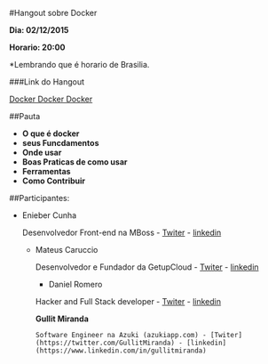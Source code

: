#Hangout sobre Docker

**Dia:  02/12/2015**

**Horario: 20:00**

*Lembrando que é horario de Brasilia.

###Link do Hangout

[Docker Docker Docker](https://youtu.be/72pooknNLkA)

##Pauta

* **O que é docker**
* **seus Funcdamentos**
* **Onde usar**
* **Boas Praticas de como usar**
* **Ferramentas**
* **Como Contribuir**


##Participantes:

* Enieber Cunha
  
  Desenvolvedor Front-end na MBoss - [Twiter](https://twitter.com/enieber) -  [linkedin](https://br.linkedin.com/in/enieber-cunha-91ab72a6)

  * Mateus Caruccio
      
      Desenvolvedor e Fundador da GetupCloud - [Twiter](https://twitter.com/MateusCaruccio) -  [linkedin](https://br.linkedin.com/in/mateus-caruccio-55a15113)


      * Daniel Romero
          
	  Hacker and Full Stack developer - [Twiter](https://twitter.com/infoslack) - [linkedin](https://www.linkedin.com/in/infoslack)


	   **Gullit Miranda**
	    
	    Software Engineer na Azuki (azukiapp.com) - [Twiter](https://twitter.com/GullitMiranda) - [linkedin](https://www.linkedin.com/in/gullitmiranda)

